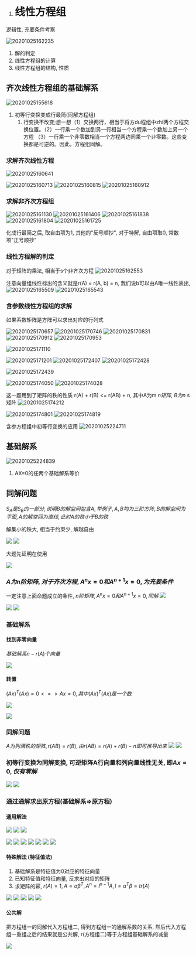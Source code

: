1. # 线性方程组

逻辑性, 充要条件考察

![20201025162235](imgs/20201025162235.png)

1. 解的判定
2. 线性方程组的计算
3. 线性方程组的结构, 性质

## 齐次线性方程组的基础解系

![20201025155618](imgs/20201025155618.png)

1. 初等行变换变成行最简(同解方程组)
   1. 行变换不改变;想一想（1）交换两行，相当于将方du程组中zhi两个方程交换位置。（2）一行乘一个数加到另一行相当一个方程乘一个数加上另一个方程 （3）一行乘一个非零数相当一个方程两边同乘一个非零数。这些变换都是可逆的。因此，方程组同解。

### 求解齐次线性方程

![20201025160641](imgs/20201025160641-1603638319135.png)

 ![20201025160713](imgs/20201025160713.png) ![20201025160815](imgs/20201025160815.png) ![20201025160912](imgs/20201025160912.png)

### 求解非齐次方程组

![20201025161130](imgs/20201025161130.png) ![20201025161406](imgs/20201025161406.png) ![20201025161838](imgs/20201025161838.png) ![20201025161804](imgs/20201025161804.png) ![20201025161725](imgs/20201025161725.png)

化成行最简之后, 取自由项为1, 其他的"反号顺抄", 对于特解, 自由项取0, 常数项"正号顺抄"

### 线性方程解的判定

对于矩阵的乘法, 相当于s个非齐次方程 ![20201025162553](imgs/20201025162553.png)

注意向量组线性标出的含义就是r(A) = r(A, b) = n, 我们说b可以由A唯一线性表出, ![20201025165509](imgs/20201025165509.png) ![20201025165543](imgs/20201025165543.png)

### 含参数线性方程组的求解

如果系数矩阵是方阵可以求出对应的行列式

![20201025170657](imgs/20201025170657.png)
![20201025170746](imgs/20201025170746.png)
![20201025170831](imgs/20201025170831.png)
![20201025170912](imgs/20201025170912.png)
![20201025170953](imgs/20201025170953.png)

![20201025171110](imgs/20201025171110.png)

![20201025171201](imgs/20201025171201.png) ![20201025172407](imgs/20201025172407.png) ![20201025172428](imgs/20201025172428.png)

![20201025172439](imgs/20201025172439.png)

![20201025174050](imgs/20201025174050.png) ![20201025174028](imgs/20201025174028.png)

这一题用到了矩阵的秩的性质 r(A) + r(B) <= r(AB) + n, 其中A为m *n矩阵, B为n* s矩阵 ![20201025174212](imgs/20201025174212.png)

![20201025174801](imgs/20201025174801-1603638978576.png) ![20201025174819](imgs/20201025174819.png)

含参方程组中初等行变换的应用 ![20201025224711](imgs/20201025224711.png)

## 基础解系

![20201025224839](imgs/20201025224839.png)

1. AX=0的任两个基础解系等价

## 同解问题

$S_{A}是S_{B}的一部分, 说明B的解空间包含A, 举例子, A, B 均为三阶方阵, B的解空间为平面, A的解空间为直线, 此时A的秩小于B的秩$

解集小的秩大, 相当于约束少, 解越自由

![](imgs/20201026081101.png)
![](imgs/20201026081808.png)

大题先证明在使用

![](imgs/20201026081830.png)

### $A为n阶矩阵, 对于齐次方程, A^{n}x = 0 和 A^{n+1}x = 0, 为充要条件$

一定注意上面命题成立的条件, $n阶矩阵, A^{n}x = 0 和 A^{n+1}x = 0, 同解$
![](5.线性方程组-imgs/20201026224320.png)

![](5.线性方程组-imgs/20201026223739.png)
![](5.线性方程组-imgs/20201026224047.png)

### 基础解系

#### 找到非零向量

$基础解系n -r(A)个向量$

![](5.线性方程组-imgs/20201026224453.png)

#### 转置

$(Ax)^{T}(Ax)=0 <=> Ax = 0, 其中(Ax)^{T}(Ax)是一个数$

![](5.线性方程组-imgs/20201026225931.png)

![](5.线性方程组-imgs/20201026230100.png)

### 同解问题

$A为列满秩的矩阵, r(AB) = r(B), 由r(AB) = r(A) + r(B) - n即可推导出来$
![](5.线性方程组-imgs/20201026230819.png)
![](5.线性方程组-imgs/20201026230848.png)

### 初等行变换为同解变换, 可逆矩阵A行向量和列向量线性无关, 即$Ax=0, 仅有零解$

![](5.线性方程组-imgs/20201026231456.png)
![](5.线性方程组-imgs/20201026231740.png)

### 通过通解求出原方程(基础解系=>原方程)

#### 通用解法

![](5.线性方程组-imgs/20201026231838.png)
![](5.线性方程组-imgs/20201026232108.png)
![](5.线性方程组-imgs/20201026232121.png)

![](5.线性方程组-imgs/20201026232348.png)
![](5.线性方程组-imgs/20201026232409.png)
![](5.线性方程组-imgs/20201026232526.png)
![](5.线性方程组-imgs/20201026232846.png)
![](5.线性方程组-imgs/20201026232900.png)
![](5.线性方程组-imgs/20201026232921.png)
![](5.线性方程组-imgs/20201026232948.png)

#### 特殊解法 (特征值法)

1. 基础解系是特征值为0对应的特征向量
2. 已知特征值和特征向量, 反求出对应的矩阵
3. 求矩阵的幂, $r(A)=1, A=\alpha\beta^{T}, A^{n}=l^{n-1}A, l=\alpha^{T}\beta=tr(A)$

![](5.线性方程组-imgs/20201026233838.png)
![](5.线性方程组-imgs/20201026233936.png)
![](5.线性方程组-imgs/20201026234335.png)
![](5.线性方程组-imgs/20201026234411.png)
![](5.线性方程组-imgs/20201026234503.png)

#### 公共解

把方程组一的同解代入方程组二, 得到方程组一的通解系数的关系, 然后代入方程组一重组之后的结果就是公共解, r(方程组二)等于方程组基础解系的减量

![](5.线性方程组-imgs/20201026235035.png)
